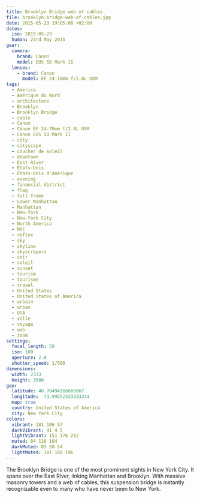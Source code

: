 ```yaml
---
title: Brooklyn Bridge web of cables
file: brooklyn-bridge-web-of-cables.jpg
date: 2015-05-23 19:05:00 +02:00
dates:
  iso: 2015-05-23
  human: 23rd May 2015
gear:
  camera:
    brand: Canon
    model: EOS 5D Mark II
  lenses:
    - brand: Canon
      model: EF 24-70mm f/2.8L USM
tags:
  - America
  - Amérique du Nord
  - architecture
  - Brooklyn
  - Brooklyn Bridge
  - cable
  - Canon
  - Canon EF 24-70mm f/2.8L USM
  - Canon EOS 5D Mark II
  - city
  - cityscape
  - coucher de soleil
  - downtown
  - East River
  - États-Unis
  - États-Unis d'Amérique
  - evening
  - financial district
  - flag
  - full frame
  - Lower Manhattan
  - Manhattan
  - New-York
  - New-York City
  - North America
  - NYC
  - reflex
  - sky
  - skyline
  - skyscrapers
  - soir
  - soleil
  - sunset
  - tourism
  - tourisme
  - travel
  - United States
  - United States of America
  - urbain
  - urban
  - USA
  - ville
  - voyage
  - web
  - zoom
settings:
  focal_length: 50
  iso: 100
  aperture: 2.8
  shutter_speed: 1/500
dimensions:
  width: 2333
  height: 3500
geo:
  latitude: 40.70494166666667
  longitude: -73.99552333333334
  map: true
  country: United States of America
  city: New York City
colors:
  vibrant: 181 106 57
  darkVibrant: 41 4 5
  lightVibrant: 151 176 212
  muted: 84 116 164
  darkMuted: 83 58 54
  lightMuted: 181 188 196
---
```


The Brooklyn Bridge is one of the most prominent sights in New York City. It spans over the East River, linking Manhattan and Brooklyn. With massive masonry towers and a web of cables, this suspension bridge is instantly recognizable even to many who have never been to New York.
